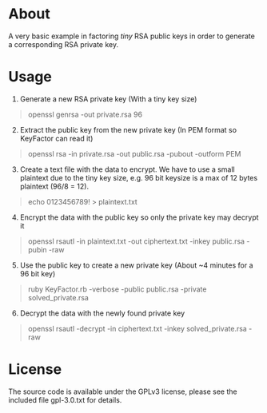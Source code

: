 About
=====

A very basic example in factoring _tiny_ RSA public keys in order to generate a corresponding RSA private key.

Usage
=====

1. Generate a new RSA private key (With a tiny key size)
>openssl genrsa -out private.rsa 96

2. Extract the public key from the new private key (In PEM format so KeyFactor can read it)
>openssl rsa -in private.rsa -out public.rsa -pubout -outform PEM

3. Create a text file with the data to encrypt. We have to use a small plaintext due to the tiny key size, e.g. 96 bit keysize is a max of 12 bytes plaintext (96/8 = 12).
>echo 0123456789! > plaintext.txt

4. Encrypt the data with the public key so only the private key may decrypt it
>openssl rsautl -in plaintext.txt -out ciphertext.txt -inkey public.rsa -pubin -raw

5. Use the public key to create a new private key (About ~4 minutes for a 96 bit key)
>ruby KeyFactor.rb -verbose -public public.rsa -private solved_private.rsa

6. Decrypt the data with the newly found private key
>openssl rsautl -decrypt -in ciphertext.txt -inkey solved_private.rsa -raw

License
=======

The source code is available under the GPLv3 license, please see the included file gpl-3.0.txt for details.
